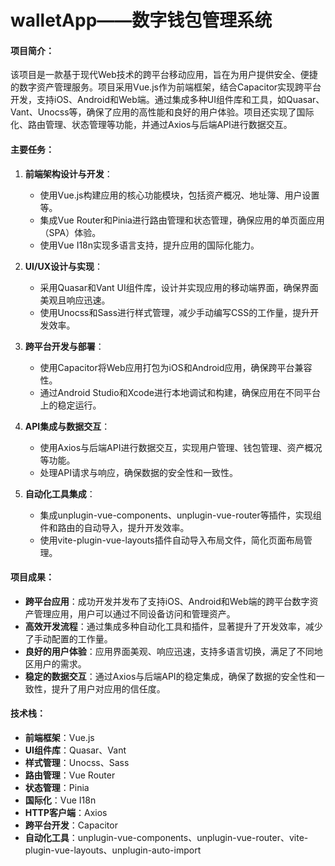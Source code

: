 # walletApp——数字钱包管理系统


#### 项目简介：
该项目是一款基于现代Web技术的跨平台移动应用，旨在为用户提供安全、便捷的数字资产管理服务。项目采用Vue.js作为前端框架，结合Capacitor实现跨平台开发，支持iOS、Android和Web端。通过集成多种UI组件库和工具，如Quasar、Vant、Unocss等，确保了应用的高性能和良好的用户体验。项目还实现了国际化、路由管理、状态管理等功能，并通过Axios与后端API进行数据交互。

#### 主要任务：
1. **前端架构设计与开发**：
   - 使用Vue.js构建应用的核心功能模块，包括资产概况、地址簿、用户设置等。
   - 集成Vue Router和Pinia进行路由管理和状态管理，确保应用的单页面应用（SPA）体验。
   - 使用Vue I18n实现多语言支持，提升应用的国际化能力。

2. **UI/UX设计与实现**：
   - 采用Quasar和Vant UI组件库，设计并实现应用的移动端界面，确保界面美观且响应迅速。
   - 使用Unocss和Sass进行样式管理，减少手动编写CSS的工作量，提升开发效率。

3. **跨平台开发与部署**：
   - 使用Capacitor将Web应用打包为iOS和Android应用，确保跨平台兼容性。
   - 通过Android Studio和Xcode进行本地调试和构建，确保应用在不同平台上的稳定运行。

4. **API集成与数据交互**：
   - 使用Axios与后端API进行数据交互，实现用户管理、钱包管理、资产概况等功能。
   - 处理API请求与响应，确保数据的安全性和一致性。

5. **自动化工具集成**：
   - 集成unplugin-vue-components、unplugin-vue-router等插件，实现组件和路由的自动导入，提升开发效率。
   - 使用vite-plugin-vue-layouts插件自动导入布局文件，简化页面布局管理。

#### 项目成果：
- **跨平台应用**：成功开发并发布了支持iOS、Android和Web端的跨平台数字资产管理应用，用户可以通过不同设备访问和管理资产。
- **高效开发流程**：通过集成多种自动化工具和插件，显著提升了开发效率，减少了手动配置的工作量。
- **良好的用户体验**：应用界面美观、响应迅速，支持多语言切换，满足了不同地区用户的需求。
- **稳定的数据交互**：通过Axios与后端API的稳定集成，确保了数据的安全性和一致性，提升了用户对应用的信任度。

#### 技术栈：
- **前端框架**：Vue.js
- **UI组件库**：Quasar、Vant
- **样式管理**：Unocss、Sass
- **路由管理**：Vue Router
- **状态管理**：Pinia
- **国际化**：Vue I18n
- **HTTP客户端**：Axios
- **跨平台开发**：Capacitor
- **自动化工具**：unplugin-vue-components、unplugin-vue-router、vite-plugin-vue-layouts、unplugin-auto-import
